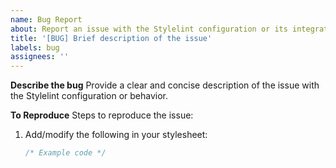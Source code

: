 ```yaml
---
name: Bug Report
about: Report an issue with the Stylelint configuration or its integration
title: '[BUG] Brief description of the issue'
labels: bug
assignees: ''
---
```


**Describe the bug**
Provide a clear and concise description of the issue with the Stylelint configuration or behavior.

**To Reproduce**
Steps to reproduce the issue:

1. Add/modify the following in your stylesheet:
	 ```scss
	 /* Example code */
